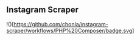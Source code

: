 Instagram Scraper
-----

!()[https://github.com/chonla/instagram-scraper/workflows/PHP%20Composer/badge.svg]